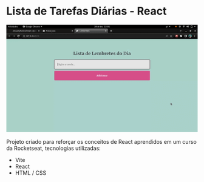 # Lista de Tarefas Diárias - React


<img src="https://github.com/JessanyKaline/react-dynamic-list/blob/main/to_readme/lista.gif"></img>

Projeto criado para reforçar os conceitos de React aprendidos em um curso da Rocketseat, tecnologias utilizadas:
- Vite
- React
- HTML / CSS
